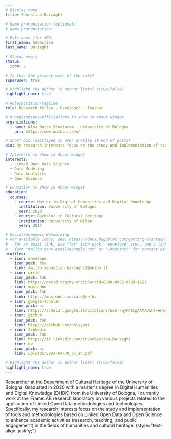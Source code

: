 ```yaml
---
# Display name
title: Sebastian Barzaghi

# Name pronunciation (optional)
# name_pronunciation:

# Full name (for SEO)
first_name: Sebastian
last_name: Barzaghi

# Status emoji
status:
  icon: ☕️

# Is this the primary user of the site?
superuser: true

# Highlight the author in author lists? (true/false)
highlight_name: true

# Role/position/tagline
role: Research fellow - Developer - Teacher

# Organizations/Affiliations to show in About widget
organizations:
  - name: Alma Mater Studiorum - University of Bologna
    url: https://www.unibo.it/en/

# Short bio (displayed in user profile at end of posts)
bio: My research interests focus on the study and implementation of tools and methodologies based on Linked Open Data and Open Science to enhance academic activities (research, teaching, and public engagement) in the fields of the humanities and cultural heritage.

# Interests to show in About widget
interests:
  - Linked Open Data Science
  - Data Modeling
  - Data Analytics
  - Open Science

# Education to show in About widget
education:
  courses:
    - course: Master in Digital Humanities and Digital Knowledge
      institution: University of Bologna
      year: 2020
    - course: Bachelor in Cultural Heritage
      institution: University of Milan
      year: 2017

# Social/Academic Networking
# For available icons, see: https://docs.hugoblox.com/getting-started/page-builder/#icons
#   For an email link, use "fas" icon pack, "envelope" icon, and a link in the
#   form "mailto:your-email@example.com" or "/#contact" for contact widget.
profiles:
  - icon: envelope
    icon_pack: fas
    link: mailto:sebastian.barzaghi2@unibo.it
  - icon: orcid
    icon_pack: fab
    link: https://orcid.org/my-orcid?orcid=0000-0002-0799-1527
  - icon: mastodon
    icon_pack: fab
    link: https://mastodon.social/@se_ba
  - icon: google-scholar
    icon_pack: ai
    link: https://scholar.google.it/citations?user=qyPA9IgAAAAJ&hl=en&authuser=1&oi=ao
  - icon: github
    icon_pack: fab
    link: https://github.com/holyyeti
  - icon: linkedin
    icon_pack: fab
    link: https://it.linkedin.com/in/sebastian-barzaghi
  - icon: cv
    icon_pack: ai
    link: uploads/2024-04-30_cv_en.pdf

# Highlight the author in author lists? (true/false)
highlight_name: true
---
```


Researcher at the Department of Cultural Heritage of the University of Bologna. Graduated in 2020 with a master's degree in Digital Humanities and Digital Knowledge (DHDK) from the University of Bologna, I currently work at the FrameLAB research laboratory on various projects related to the application of Linked Open Data methodologies and technologies. Specifically, my research interests focus on the study and implementation of tools and methodologies based on Linked Open Data and Open Science to enhance academic activities (research, teaching, and public engagement) in the fields of humanities and cultural heritage.
{style="text-align: justify;"}
